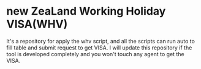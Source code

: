 # new ZeaLand Working Holiday VISA(WHV)
It's a repository for apply the whv script, and all the scripts can run auto to fill table and submit request to get VISA.
I will update this repository if the tool is developed completely and you won't touch any agent to get the VISA.
